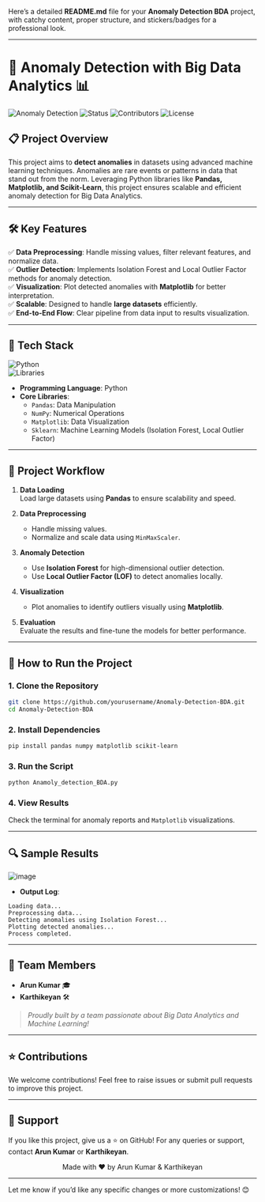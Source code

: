 Here’s a detailed **README.md** file for your **Anomaly Detection BDA** project, with catchy content, proper structure, and stickers/badges for a professional look.

---

# 🚀 Anomaly Detection with Big Data Analytics 📊  

![Anomaly Detection](https://img.shields.io/badge/Anomaly%20Detection-Python%20|%20Machine%20Learning-blue)
![Status](https://img.shields.io/badge/Status-Completed-brightgreen)
![Contributors](https://img.shields.io/badge/Contributors-2-orange)
![License](https://img.shields.io/badge/License-MIT-lightgrey)

## 📋 **Project Overview**  
This project aims to **detect anomalies** in datasets using advanced machine learning techniques. Anomalies are rare events or patterns in data that stand out from the norm. Leveraging Python libraries like **Pandas, Matplotlib, and Scikit-Learn**, this project ensures scalable and efficient anomaly detection for Big Data Analytics.  

---

## 🛠 **Key Features**  

✅ **Data Preprocessing**: Handle missing values, filter relevant features, and normalize data.  
✅ **Outlier Detection**: Implements Isolation Forest and Local Outlier Factor methods for anomaly detection.  
✅ **Visualization**: Plot detected anomalies with **Matplotlib** for better interpretation.  
✅ **Scalable**: Designed to handle **large datasets** efficiently.  
✅ **End-to-End Flow**: Clear pipeline from data input to results visualization.  

---

## 🚀 **Tech Stack**  

![Python](https://img.shields.io/badge/Python-3.9-blue)  
![Libraries](https://img.shields.io/badge/Libraries-Pandas%20%7C%20Numpy%20%7C%20Matplotlib%20%7C%20Sklearn-brightgreen)  

- **Programming Language**: Python  
- **Core Libraries**:  
   - `Pandas`: Data Manipulation  
   - `NumPy`: Numerical Operations  
   - `Matplotlib`: Data Visualization  
   - `Sklearn`: Machine Learning Models (Isolation Forest, Local Outlier Factor)  

---

## 🧩 **Project Workflow**  

1. **Data Loading**  
   Load large datasets using **Pandas** to ensure scalability and speed.  

2. **Data Preprocessing**  
   - Handle missing values.  
   - Normalize and scale data using `MinMaxScaler`.  

3. **Anomaly Detection**  
   - Use **Isolation Forest** for high-dimensional outlier detection.  
   - Use **Local Outlier Factor (LOF)** to detect anomalies locally.  

4. **Visualization**  
   - Plot anomalies to identify outliers visually using **Matplotlib**.  

5. **Evaluation**  
   Evaluate the results and fine-tune the models for better performance.  

---

## 🎯 **How to Run the Project**  

### **1. Clone the Repository**  
```bash
git clone https://github.com/yourusername/Anomaly-Detection-BDA.git
cd Anomaly-Detection-BDA
```

### **2. Install Dependencies**  
```bash
pip install pandas numpy matplotlib scikit-learn
```

### **3. Run the Script**  
```bash
python Anamoly_detection_BDA.py
```

### **4. View Results**  
Check the terminal for anomaly reports and `Matplotlib` visualizations.  

---

## 🔍 **Sample Results**  

![image](https://github.com/user-attachments/assets/f7c1df0e-4fa3-42b0-a2d0-a0b4616e8961)

- **Output Log**:  
```
Loading data...
Preprocessing data...
Detecting anomalies using Isolation Forest...
Plotting detected anomalies...
Process completed.
```

---

## 👥 **Team Members**  

- **Arun Kumar** 🎓  
- **Karthikeyan** 🛠️  

> *Proudly built by a team passionate about Big Data Analytics and Machine Learning!*  

---

## ⭐ **Contributions**  
We welcome contributions! Feel free to raise issues or submit pull requests to improve this project.  

---

## 🎉 **Support**  
If you like this project, give us a ⭐ on GitHub! For any queries or support, contact **Arun Kumar** or **Karthikeyan**.

<p align="center">
  Made with ❤️ by Arun Kumar & Karthikeyan
</p>

---

Let me know if you’d like any specific changes or more customizations! 😊
